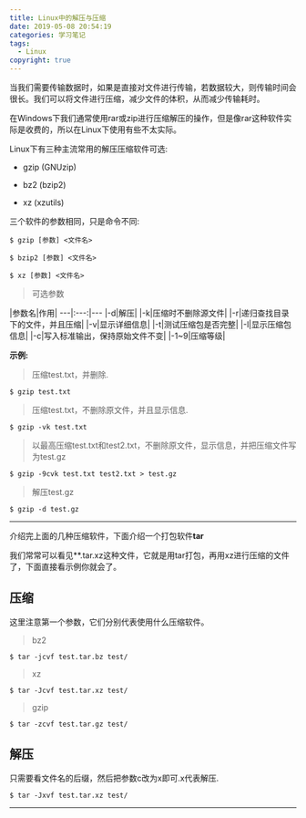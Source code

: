 ```yaml
---
title: Linux中的解压与压缩
date: 2019-05-08 20:54:19
categories: 学习笔记
tags:
  - Linux
copyright: true
---
```


当我们需要传输数据时，如果是直接对文件进行传输，若数据较大，则传输时间会很长。我们可以将文件进行压缩，减少文件的体积，从而减少传输耗时。

<!--more-->

在Windows下我们通常使用rar或zip进行压缩解压的操作，但是像rar这种软件实际是收费的，所以在Linux下使用有些不太实际。


Linux下有三种主流常用的解压压缩软件可选:

- gzip (GNUzip)

- bz2 (bzip2)

- xz (xzutils)

三个软件的参数相同，只是命令不同:

~~~shell
$ gzip [参数] <文件名>
~~~

~~~shell
$ bzip2 [参数] <文件名>
~~~

~~~shell
$ xz [参数] <文件名>
~~~

> 可选参数

|参数名|作用|
---|:---:|---
|-d|解压|
|-k|压缩时不删除源文件|
|-r|递归查找目录下的文件，并且压缩|
|-v|显示详细信息|
|-t|测试压缩包是否完整|
|-l|显示压缩包信息|
|-c|写入标准输出，保持原始文件不变|
|-1~9|压缩等级|

**示例:**

> 压缩test.txt，并删除.

~~~shell
$ gzip test.txt
~~~

> 压缩test.txt，不删除原文件，并且显示信息.

~~~shell
$ gzip -vk test.txt
~~~

> 以最高压缩test.txt和test2.txt，不删除原文件，显示信息，并把压缩文件写为test.gz

~~~shell
$ gzip -9cvk test.txt test2.txt > test.gz
~~~

> 解压test.gz

~~~shell
$ gzip -d test.gz
~~~

---

介绍完上面的几种压缩软件，下面介绍一个打包软件**tar**

我们常常可以看见**.tar.xz这种文件，它就是用tar打包，再用xz进行压缩的文件了，下面直接看示例你就会了。


## 压缩

这里注意第一个参数，它们分别代表使用什么压缩软件。

> bz2
~~~shell
$ tar -jcvf test.tar.bz test/ 
~~~

>xz
~~~shell
$ tar -Jcvf test.tar.xz test/
~~~

>gzip
~~~shell
$ tar -zcvf test.tar.gz test/
~~~

## 解压

只需要看文件名的后缀，然后把参数c改为x即可.x代表解压.


~~~shell
$ tar -Jxvf test.tar.xz test/
~~~

---
